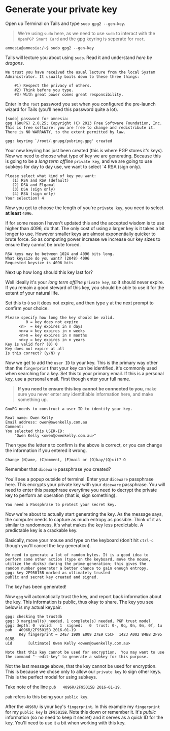# Generate your private key

Open up Terminal on Tails and type `sudo gpg2 --gen-key`.

> We're using `sudo` here, as we need to use `sudo` to interact with the `OpenPGP Smart Card` and the
 gpg keyring is seperate for `root`.

    amnesia@amnesia:/~$ sudo gpg2 --gen-key

Tails will lecture you about using `sudo`. Read it and understand *here be dragons*.

    We trust you have received the usual lecture from the local System
    Administrator. It usually boils down to these three things:

        #1) Respect the privacy of others.
        #2) Think before you type.
        #3) With great power comes great responsibility.

Enter in the `root` password you set when you configured the pre-launch wizard for Tails
 (you'll need this password quite a lot).

    [sudo] password for amnesia:
    gpg (GnuPG) 2.0.25; Copyright (C) 2013 Free Software Foundation, Inc.
    This is free software: you are free to change and redistribute it.
    There is NO WARRANTY, to the extent permitted by law.

    gpg: keyring `/root/.gnupg/pubring.gpg' created

Your new keyring has just been created (this is where PGP stores it's keys). Now we need
to choose what type of key we are generating.
Because this is going to be a *long term offline* `private key`, and we are going to use
 subkeys for day to day use, we want to select `4 RSA (sign only).

    Please select what kind of key you want:
       (1) RSA and RSA (default)
       (2) DSA and Elgamal
       (3) DSA (sign only)
       (4) RSA (sign only)
    Your selection? 4

Now you get to choose the length of you're `private key`, you need to select **at least** `4096`.

 If for some reason I haven't updated this and the accepted wisdom is to use higher than 4096, do that.
 The only cost of using a larger key is it takes a bit longer to use. However smaller keys are
 almost exponentially quicker to brute force. So as computing power increase we increase
  our key sizes to ensure they cannot be brute forced.

    RSA keys may be between 1024 and 4096 bits long.
    What keysize do you want? (2048) 4096
    Requested keysize is 4096 bits

Next up how long should this key last for?

Well ideally it's your *long term offline* `private key`, so it should never expire. If you remain a good steward of this
key, you should be able to use it for the extent of your natural life.

Set this to `0` so it does not expire, and then type `y` at the next prompt to confirm your choice.

    Please specify how long the key should be valid.
             0 = key does not expire
          <n>  = key expires in n days
          <n>w = key expires in n weeks
          <n>m = key expires in n months
          <n>y = key expires in n years
    Key is valid for? (0) 0
    Key does not expire at all
    Is this correct? (y/N) y

Now we get to add the `user ID` to your key. This is the primary way other than the `fingerprint` that your key can be
 identified, it's commonly used when searching for a key. Set this to your primary email. If this is a personal key, use a
 personal email. First though enter your full name.

> **If you need to ensure this key cannot be connected to you**, make sure you never enter any identifiable information here,
and make something up.

    GnuPG needs to construct a user ID to identify your key.

    Real name: Owen Kelly
    Email address: owen@owenkelly.com.au
    Comment:
    You selected this USER-ID:
        "Owen Kelly <owen@owenkelly.com.au>"

Then type the letter `O` to confirm is the above is correct, or you can change the information if you entered it wrong.

    Change (N)ame, (C)omment, (E)mail or (O)kay/(Q)uit? O

Remember that `diceware` passphrase you created?

 You'll see a popup outside of terminal. Enter your `diceware` passphrase here. This encrypts your private key with your
 `diceware` passphrase. You will need to enter this passphrase everytime you need to decrypt the private key
  to perform an operation (that is, sign something).

    You need a Passphrase to protect your secret key.


Now we're about to actually start generating the key. As the message says, the computer needs to capture as much
entropy as possible. Think of it as similar to randomness, it's what makes the key less predictable.
A predictable key is a crackable key.

Basically, move your mouse and type on the keyboard (don't hit `ctrl-c` though you'll cancel the key generation).

    We need to generate a lot of random bytes. It is a good idea to
    perform some other action (type on the keyboard, move the mouse,
    utilize the disks) during the prime generation; this gives the
    random number generator a better chance to gain enough entropy.
    gpg: key 2F95015B marked as ultimately trusted
    public and secret key created and signed.

The key has been generated!

Now `gpg` will automatically trust the key, and report back information about the key.
This information is public, thus okay to share. The key you see below is my actual keypair.

    gpg: checking the trustdb
    gpg: 3 marginal(s) needed, 1 complete(s) needed, PGP trust model
    gpg: depth: 0  valid:   1  signed:   0  trust: 0-, 0q, 0n, 0m, 0f, 1u
    pub   4096R/2F95015B 2016-01-19
          Key fingerprint = 24E7 19D9 E009 27E9 C5CF  1423 A002 84BB 2F95 015B
    uid       [ultimate] Owen Kelly <owen@owenkelly.com.au>

    Note that this key cannot be used for encryption.  You may want to use
    the command "--edit-key" to generate a subkey for this purpose.

Not the last message above, that the key cannot be used for encryption. This is because we chose only to allow our
`private key` to sign other keys. This is the perfect model for using subkeys.

Take note of the line `pub   4096R/2F95015B 2016-01-19`.

`pub` refers to this being your `public key`.

After the `4096R/` is your key's `fingerprint`. In this example my `fingerprint` for my `public key` is `2F95015B`.
 Note this down or remember it. It's *public* information (so no need to keep it secret) and it serves as a quick ID for
 the key. You'll need to use it a bit when working with this key.

